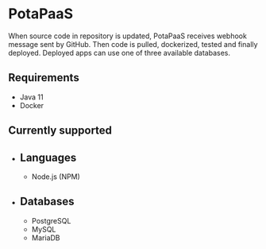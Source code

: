 # PotaPaaS
When source code in repository is updated, PotaPaaS receives webhook message sent by GitHub.
Then code is pulled, dockerized, tested and finally deployed.
Deployed apps can use one of three available databases.

## Requirements
- Java 11
- Docker

## Currently supported
- ## Languages
  - Node.js (NPM)
- ## Databases
  - PostgreSQL
  - MySQL
  - MariaDB
